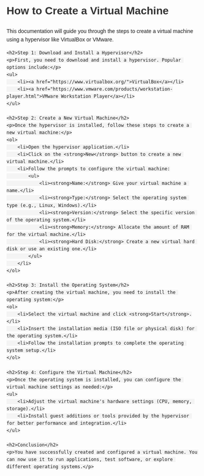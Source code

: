 <!DOCTYPE html>
<html lang="en">
<head>
    <meta charset="UTF-8">
    <meta name="viewport" content="width=device-width, initial-scale=1.0">
    <title>How to Create a Virtual Machine</title>
    <style>
        body {
            font-family: Arial, sans-serif;
            line-height: 1.6;
            margin: 20px;
        }
        h1, h2 {
            color: #333;
        }
        code {
            background-color: #f4f4f4;
            padding: 2px 4px;
            border-radius: 4px;
        }
    </style>
</head>
<body>
    <h1>How to Create a Virtual Machine</h1>
    <p>This documentation will guide you through the steps to create a virtual machine using a hypervisor like VirtualBox or VMware.</p>
    
    <h2>Step 1: Download and Install a Hypervisor</h2>
    <p>First, you need to download and install a hypervisor. Popular options include:</p>
    <ul>
        <li><a href="https://www.virtualbox.org/">VirtualBox</a></li>
        <li><a href="https://www.vmware.com/products/workstation-player.html">VMware Workstation Player</a></li>
    </ul>
    
    <h2>Step 2: Create a New Virtual Machine</h2>
    <p>Once the hypervisor is installed, follow these steps to create a new virtual machine:</p>
    <ol>
        <li>Open the hypervisor application.</li>
        <li>Click on the <strong>New</strong> button to create a new virtual machine.</li>
        <li>Follow the prompts to configure the virtual machine:
            <ul>
                <li><strong>Name:</strong> Give your virtual machine a name.</li>
                <li><strong>Type:</strong> Select the operating system type (e.g., Linux, Windows).</li>
                <li><strong>Version:</strong> Select the specific version of the operating system.</li>
                <li><strong>Memory:</strong> Allocate the amount of RAM for the virtual machine.</li>
                <li><strong>Hard Disk:</strong> Create a new virtual hard disk or use an existing one.</li>
            </ul>
        </li>
    </ol>
    
    <h2>Step 3: Install the Operating System</h2>
    <p>After creating the virtual machine, you need to install the operating system:</p>
    <ol>
        <li>Select the virtual machine and click <strong>Start</strong>.</li>
        <li>Insert the installation media (ISO file or physical disk) for the operating system.</li>
        <li>Follow the installation prompts to complete the operating system setup.</li>
    </ol>
    
    <h2>Step 4: Configure the Virtual Machine</h2>
    <p>Once the operating system is installed, you can configure the virtual machine settings as needed:</p>
    <ul>
        <li>Adjust the virtual machine's hardware settings (CPU, memory, storage).</li>
        <li>Install guest additions or tools provided by the hypervisor for better performance and integration.</li>
    </ul>
    
    <h2>Conclusion</h2>
    <p>You have successfully created and configured a virtual machine. You can now use it to run applications, test software, or explore different operating systems.</p>
</body>
</html>
